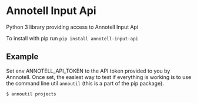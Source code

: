 # Annotell Input Api

Python 3 library providing access to Annotell Input Api 

To install with pip run `pip install annotell-input-api`


## Example
Set env ANNOTELL_API_TOKEN to the API token provided to you by Annnotell.
Once set, the easiest way to test if everything is working is to use the
command line util `annoutil` (this is a part of the pip package). 
```console
$ annoutil projects
```
